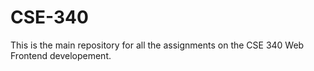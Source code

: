 # CSE-340

This is the main repository for all the assignments on the CSE 340 Web Frontend developement.